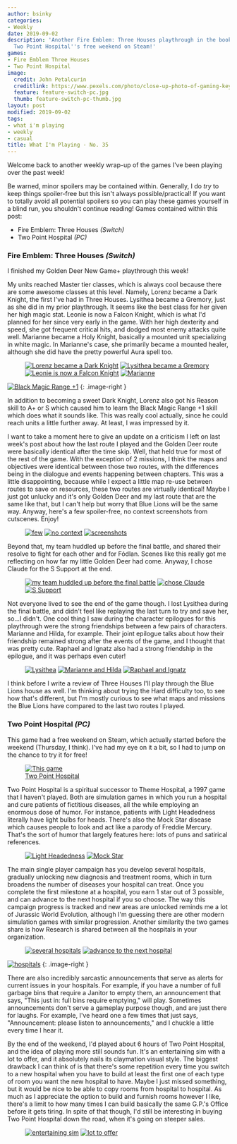 ```yaml
---
author: bsinky
categories:
- Weekly
date: 2019-09-02
description: 'Another Fire Emblem: Three Houses playthrough in the books, and I enjoyed
  Two Point Hospital''s free weekend on Steam!'
games:
- Fire Emblem Three Houses
- Two Point Hospital
image:
  credit: John Petalcurin
  creditlink: https://www.pexels.com/photo/close-up-photo-of-gaming-keyboard-2115257/
  feature: feature-switch-pc.jpg
  thumb: feature-switch-pc-thumb.jpg
layout: post
modified: 2019-09-02
tags:
- what i'm playing
- weekly
- casual
title: What I'm Playing - No. 35
---
```


Welcome back to another weekly wrap-up of the games I've been playing over the
past week!

Be warned, minor spoilers may be contained within. Generally, I do *try* to keep
things spoiler-free but this isn't always possible/practical! If you want to
totally avoid all potential spoilers so you can play these games yourself in a
blind run, you shouldn't continue reading! Games contained within this post:

 - Fire Emblem: Three Houses *(Switch)*
 - Two Point Hospital *(PC)*

<!--more-->

### Fire Emblem: Three Houses *(Switch)*

I finished my Golden Deer New Game+ playthrough this week!

My units reached Master tier classes, which is always cool because there are
some awesome classes at this level. Namely, Lorenz became a Dark Knight, the
first I've had in Three Houses. Lysithea became a Gremory, just as she did in my
prior playthrough. It seems like the best class for her given her high magic
stat. Leonie is now a Falcon Knight, which is what I'd planned for her since
very early in the game. With her high dexterity and speed, she got frequent
critical hits, and dodged most enemy attacks quite well. Marianne became a Holy
Knight, basically a mounted unit specializing in white magic. In Marianne's
case, she primarily became a mounted healer, although she did have the pretty
powerful Aura spell too.

<figure class="half">
    <a href="https://i.imgur.com/AAIFzFj.jpg"><img src="https://i.imgur.com/AAIFzFjm.jpg" alt="Lorenz became a Dark Knight"/></a>
    <a href="https://i.imgur.com/nVtJCow.jpg"><img src="https://i.imgur.com/nVtJCowm.jpg" alt="Lysithea became a Gremory"/></a>
    <a href="https://i.imgur.com/ZCzuogD.jpg"><img src="https://i.imgur.com/ZCzuogDm.jpg" alt="Leonie is now a Falcon Knight"/></a>
    <a href="https://i.imgur.com/wKPALHM.jpg"><img src="https://i.imgur.com/wKPALHMm.jpg" alt="Marianne"/></a>
</figure>

[![Black Magic Range +1](https://i.imgur.com/1keE6vkm.jpg)](https://i.imgur.com/1keE6vk.jpg)
{: .image-right }

In addition to becoming a sweet Dark Knight, Lorenz also got his Reason skill to
A+ or S which caused him to learn the Black Magic Range +1 skill which does what
it sounds like. This was really cool actually, since he could reach units a
little further away. At least, I was impressed by it.

I want to take a moment here to give an update on a criticism I left on last
week's post about how the last route I played and the Golden Deer route were
basically identical after the time skip. Well, that held true for most of the
rest of the game. With the exception of 2 missions, I think the maps and
objectives were identical between those two routes, with the differences being
in the dialogue and events happening between chapters. This was a little
disappointing, because while I expect a little map re-use between routes to save
on resources, these two routes are virtually identical! Maybe I just got unlucky
and it's only Golden Deer and my last route that are the same like that, but I
can't help but worry that Blue Lions will be the same way. Anyway, here's a few
spoiler-free, no context screenshots from cutscenes. Enjoy!

<figure class="third">
    <a href="https://i.imgur.com/5XdXyjv.jpg"><img src="https://i.imgur.com/5XdXyjvm.jpg" alt="few"/></a>
    <a href="https://i.imgur.com/UTPC2X6.jpg"><img src="https://i.imgur.com/UTPC2X6m.jpg" alt="no context"/></a>
    <a href="https://i.imgur.com/mpmegW4.jpg"><img src="https://i.imgur.com/mpmegW4m.jpg" alt="screenshots"/></a>
</figure>

Beyond that, my team huddled up before the final battle, and shared their
resolve to fight for each other and for Fódlan. Scenes like this really got me
reflecting on how far my little Golden Deer had come. Anyway, I chose Claude for
the S Support at the end.

<figure class="third">
    <a href="https://i.imgur.com/5MioLMg.jpg"><img src="https://i.imgur.com/5MioLMgm.jpg" alt="my team huddled up before the final battle"/></a>
    <a href="https://i.imgur.com/NQB1uGE.jpg"><img src="https://i.imgur.com/NQB1uGEm.jpg" alt="chose Claude"/></a>
    <a href="https://i.imgur.com/IlFlImG.jpg"><img src="https://i.imgur.com/IlFlImGm.jpg" alt="S Support"/></a>
</figure>

Not everyone lived to see the end of the game though. I lost Lysithea during the
final battle, and didn't feel like replaying the last turn to try and save her,
so...I didn't. One cool thing I saw during the character epilogues for this
playthrough were the strong friendships between a few pairs of characters.
Marianne and Hilda, for example. Their joint epilogue talks about how their
friendship remained strong after the events of the game, and I thought that was
pretty cute. Raphael and Ignatz also had a strong friendship in the epilogue,
and it was perhaps even cuter!

<figure class="third">
    <a href="https://i.imgur.com/xAThbmK.jpg"><img src="https://i.imgur.com/xAThbmKm.jpg" alt="Lysithea"/></a>
    <a href="https://i.imgur.com/C9xu7gf.jpg"><img src="https://i.imgur.com/C9xu7gfm.jpg" alt="Marianne and Hilda"/></a>
    <a href="https://i.imgur.com/kRAfsm9.jpg"><img src="https://i.imgur.com/kRAfsm9m.jpg" alt="Raphael and Ignatz"/></a>
</figure>

I think before I write a review of Three Houses I'll play through the Blue Lions
house as well. I'm thinking about trying the Hard difficulty too, to see how
that's different, but I'm mostly curious to see what maps and missions the Blue
Lions have compared to the last two routes I played.

### Two Point Hospital *(PC)*

This game had a free weekend on Steam, which actually started before the weekend
(Thursday, I think). I've had my eye on it a bit, so I had to jump on the chance
to try it for free!

<figure class="half center">
    <a href="https://i.imgur.com/rM60uMY.jpg"><img src="https://i.imgur.com/rM60uMYm.jpg" alt="This game"/>
        <figcaption>Two Point Hospital</figcaption>
    </a>
</figure>

Two Point Hospital is a spiritual successor to Theme Hospital, a 1997 game that
I haven't played. Both are simulation games in which you run a hospital and cure
patients of fictitious diseases, all the while employing an enormous dose of
humor. For instance, patients with Light Headedness literally have light bulbs
for heads. There's also the Mock Star disease which causes people to look and
act like a parody of Freddie Mercury. That's the sort of humor that largely
features here: lots of puns and satirical references.

<figure class="half">
    <a href="https://i.imgur.com/3tQZK9V.jpg"><img src="https://i.imgur.com/3tQZK9Vm.jpg" alt="Light Headedness"/></a>
    <a href="https://i.imgur.com/Xldg2B8.jpg"><img src="https://i.imgur.com/Xldg2B8m.jpg" alt="Mock Star"/></a>
</figure>

The main single player campaign has you develop several hospitals, gradually
unlocking new diagnosis and treatment rooms, which in turn broadens the number
of diseases your hospital can treat. Once you complete the first milestone at a
hospital, you earn 1 star out of 3 possible, and can advance to the next
hospital if you so choose. The way this campaign progress is tracked and new
areas are unlocked reminds me a lot of Jurassic World Evolution, although I'm
guessing there are other modern simulation games with similar progression.
Another similarity the two games share is how Research is shared between all the
hospitals in your organization.

<figure class="half">
    <a href="https://i.imgur.com/qgsXfhz.jpg"><img src="https://i.imgur.com/qgsXfhzm.jpg" alt="several hospitals"/></a>
    <a href="https://i.imgur.com/3Zc7Ov6.jpg"><img src="https://i.imgur.com/3Zc7Ov6m.jpg" alt="advance to the next hospital"/></a>
</figure>

[![hospitals](https://i.imgur.com/VVXf2JPm.jpg)](https://i.imgur.com/VVXf2JP.jpg)
{: .image-right }

There are also incredibly sarcastic announcements that serve as alerts for
current issues in your hospitals. For example, if you have a number of full
garbage bins that require a Janitor to empty them, an announcement that says,
"This just in: full bins require emptying," will play. Sometimes announcements
don't serve a gameplay purpose though, and are just there for laughs. For
example, I've heard one a few times that just says, "Announcement: please listen
to announcements," and I chuckle a little every time I hear it.

By the end of the weekend, I'd played about 6 hours of Two Point Hospital, and
the idea of playing more still sounds fun. It's an entertaining sim with a lot
to offer, and it absolutely nails its claymation visual style. The biggest
drawback I can think of is that there's some repetition every time you switch to
a new hospital when you have to build at least the first one of each type of
room you want the new hospital to have. Maybe I just missed something, but it
would be nice to be able to copy rooms from hospital to hospital. As much as I
appreciate the option to build and furnish rooms however I like, there's a limit
to how many times I can build basically the same G.P.'s Office before it gets
tiring. In spite of that though, I'd still be interesting in buying Two Point
Hospital down the road, when it's going on steeper sales.

<figure class="half">
    <a href="https://i.imgur.com/kSXU944.jpg"><img src="https://i.imgur.com/kSXU944m.jpg" alt="entertaining sim"/></a>
    <a href="https://i.imgur.com/CNgntxh.jpg"><img src="https://i.imgur.com/CNgntxhm.jpg" alt="lot to offer"/></a>
</figure>